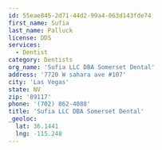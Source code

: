 ```yaml
---
id: 55eae845-2d71-44d2-99a4-063d143fde74
first_name: Sufia
last_name: Palluck
license: DDS
services:
  - Dentist
category: Dentists
org_name: 'Sufia LLC DBA Somerset Dental'
address: '7720 W sahara ave #107'
city: 'Las Vegas'
state: NV
zip: '89117'
phone: '(702) 862-4088'
title: 'Sufia LLC DBA Somerset Dental'
_geoloc:
  lat: 36.1441
  lng: -115.248
---
```

